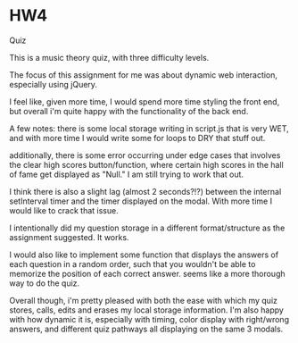 # HW4
Quiz

This is a music theory quiz, with three difficulty levels. 

The focus of this assignment for me was about dynamic web interaction, especially using jQuery.

I feel like, given more time, I would spend more time styling the front end, but overall i'm quite happy with the functionality of the back end.

A few notes:
there is some local storage writing in script.js that is very WET, and with more time I would write some for loops to DRY that stuff out.

additionally, there is some error occurring under edge cases that involves the clear high scores button/function, where certain high scores in the hall of fame get displayed as "Null." I am still trying to work that out.

I think there is also a slight lag (almost 2 seconds?!?) between the internal setInterval timer and the timer displayed on the modal. With more time I would like to crack that issue.

I intentionally did my question storage in a different format/structure as the assignment suggested. It works.

I would also like to implement some function that displays the answers of each question in a random order, such that you wouldn't be able to memorize the position of each correct answer. seems like a more thorough way to do the quiz.

Overall though, i'm pretty pleased with both the ease with which my quiz stores, calls, edits and erases my local storage information. I'm also happy with how dynamic it is, especially with timing, color display with right/wrong answers, and different quiz pathways all displaying on the same 3 modals. 